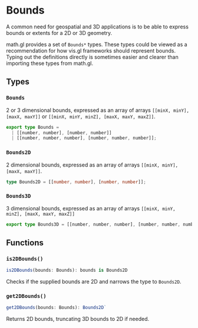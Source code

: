 # Bounds

A common need for geospatial and 3D applications is to be able to express bounds
or extents for a 2D or 3D geometry.

math.gl provides a set of `Bounds*` types. These types could be viewed as a recommendation
for how vis.gl frameworks should represent bounds.
Typing out the definitions directly is sometimes easier and clearer than importing these types from math.gl.

## Types

### `Bounds`

2 or 3 dimensional bounds, expressed as an array of arrays `[[minX, minY], [maxX, maxY]]` or `[[minX, minY, minZ], [maxX, maxY, maxZ]]`.

```ts
export type Bounds =
  | [[number, number], [number, number]]
  | [[number, number, number], [number, number, number]];
```

### `Bounds2D`

2 dimensional bounds, expressed as an array of arrays `[[minX, minY], [maxX, maxY]]`.

```ts
type Bounds2D = [[number, number], [number, number]];
```

### `Bounds3D`

3 dimensional bounds, expressed as an array of arrays `[[minX, minY, minZ], [maxX, maxY, maxZ]]`

```ts
export type Bounds3D = [[number, number, number], [number, number, number]];
```

## Functions

### `is2DBounds()`

```ts
is2DBounds(bounds: Bounds): bounds is Bounds2D
```

Checks if the supplied bounds are 2D and narrows the type to `Bounds2D`.

### `get2DBounds()`

```ts
get2DBounds(bounds: Bounds): Bounds2D`
```

Returns 2D bounds, truncating 3D bounds to 2D if needed.
